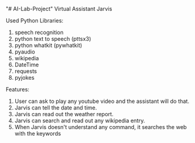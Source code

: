 "# AI-Lab-Project" 
Virtual Assistant Jarvis

Used Python Libraries:

1. speech recognition
2. python text to speech (pttsx3)
3. python whatkit (pywhatkit)
4. pyaudio
5. wikipedia
6. DateTime
7. requests
8. pyjokes

Features:

1. User can ask to play any youtube video and the assistant will do that.
2. Jarvis can tell the date and time.
3. Jarvis can read out the weather report.
4. Jarvis can search and read out any wikipedia entry.
5. When Jarvis doesn't understand any command, it searches the web with the keywords

